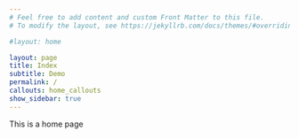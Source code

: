 ```yaml
---
# Feel free to add content and custom Front Matter to this file.
# To modify the layout, see https://jekyllrb.com/docs/themes/#overriding-theme-defaults

#layout: home

layout: page
title: Index
subtitle: Demo
permalink: /
callouts: home_callouts
show_sidebar: true
---
```


This is a home page
